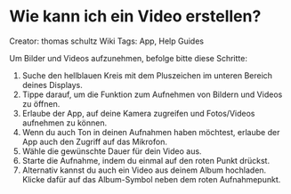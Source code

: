 # Wie kann ich ein Video erstellen?

Creator: thomas schultz
Wiki Tags: App, Help Guides

Um Bilder und Videos aufzunehmen, befolge bitte diese Schritte:

1. Suche den hellblauen Kreis mit dem Pluszeichen im unteren Bereich deines Displays.
2. Tippe darauf, um die Funktion zum Aufnehmen von Bildern und Videos zu öffnen.
3. Erlaube der App, auf deine Kamera zugreifen und Fotos/Videos aufnehmen zu können.
4. Wenn du auch Ton in deinen Aufnahmen haben möchtest, erlaube der App auch den Zugriff auf das Mikrofon.
5. Wähle die gewünschte Dauer für dein Video aus.
6. Starte die Aufnahme, indem du einmal auf den roten Punkt drückst.
7. Alternativ kannst du auch ein Video aus deinem Album hochladen. Klicke dafür auf das Album-Symbol neben dem roten Aufnahmepunkt.